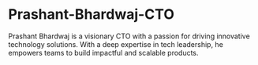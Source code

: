 # Prashant-Bhardwaj-CTO
Prashant Bhardwaj is a visionary CTO with a passion for driving innovative technology solutions. With a deep expertise in tech leadership, he empowers teams to build impactful and scalable products.
